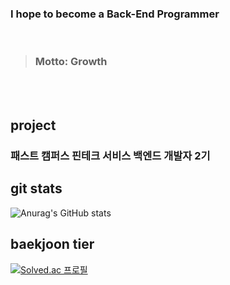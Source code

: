 ### I hope to become a Back-End Programmer
<br>

> ### Motto: Growth

<br>
<br>

## project

### 패스트 캠퍼스 핀테크 서비스 백엔드 개발자 2기


## git stats
![Anurag's GitHub stats](https://github-readme-stats.vercel.app/api?username=minoflower31&show_icons=true&theme=tokyonight)

## baekjoon tier
[![Solved.ac
프로필](http://mazassumnida.wtf/api/v2/generate_badge?boj=minoflower31)](https://solved.ac/minoflower31)

